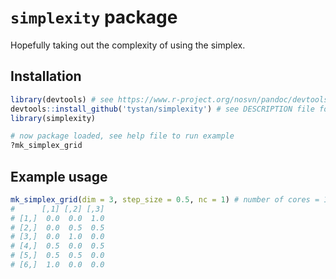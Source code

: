 # `simplexity` package

Hopefully taking out the complexity of using the simplex.

## Installation

```r
library(devtools) # see https://www.r-project.org/nosvn/pandoc/devtools.html
devtools::install_github('tystan/simplexity') # see DESCRIPTION file for required and suggested packages
library(simplexity)

# now package loaded, see help file to run example
?mk_simplex_grid
```

## Example usage


```r
mk_simplex_grid(dim = 3, step_size = 0.5, nc = 1) # number of cores = 1 faster for small computations
#      [,1] [,2] [,3]
# [1,]  0.0  0.0  1.0
# [2,]  0.0  0.5  0.5
# [3,]  0.0  1.0  0.0
# [4,]  0.5  0.0  0.5
# [5,]  0.5  0.5  0.0
# [6,]  1.0  0.0  0.0
```

